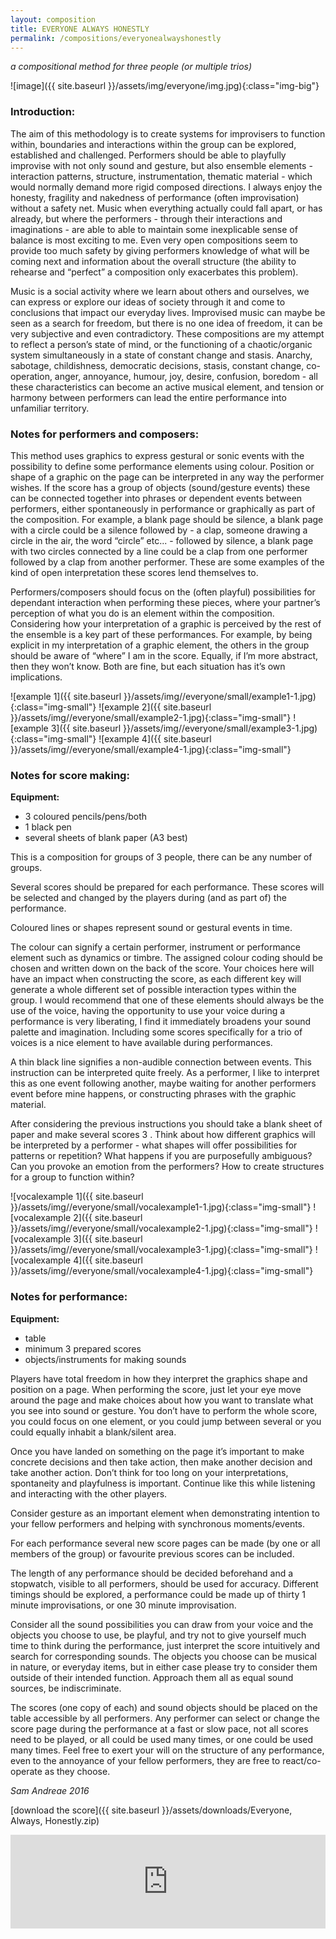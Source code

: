 ```yaml
---
layout: composition
title: EVERYONE ALWAYS HONESTLY
permalink: /compositions/everyonealwayshonestly
---
```


*a compositional method for three people (or multiple trios)*

![image]({{ site.baseurl }}/assets/img/everyone/img.jpg){:class="img-big"}

### Introduction:

The aim of this methodology is to create systems for improvisers to function within, boundaries and interactions within the group can be explored, established and challenged. Performers should be able to playfully improvise with not only sound and gesture, but also ensemble elements - interaction patterns, structure, instrumentation, thematic material - which would normally demand more rigid composed directions. I always enjoy the honesty, fragility and nakedness of performance (often improvisation) without a safety net. Music when everything actually could fall apart, or has already, but where the performers - through their interactions and imaginations - are able to able to maintain some inexplicable sense of balance is most exciting to me. Even very open compositions seem to provide too much safety by giving performers knowledge of what will be coming next and information about the overall structure (the ability to rehearse and “perfect” a composition only exacerbates this problem).

Music is a social activity where we learn about others and ourselves, we can express or explore our ideas of society through it and come to conclusions that impact our everyday lives. Improvised music can maybe be seen as a search for freedom, but there is no one idea of freedom, it can be very subjective and even contradictory. These compositions are my attempt to reflect a person’s state of mind, or the functioning of a chaotic/organic system simultaneously in a state of constant change and stasis. Anarchy, sabotage, childishness, democratic decisions, stasis, constant change, co-operation, anger, annoyance, humour, joy, desire, confusion, boredom - all these characteristics can become an active musical element, and tension or harmony between performers
can lead the entire performance into unfamiliar territory.

### Notes for performers and composers:

This method uses graphics to express gestural or sonic events with the possibility to define some performance elements using colour. Position or shape of a graphic on the page can be interpreted in any way the performer wishes. If the score has a group of objects (sound/gesture events) these can be connected together into phrases or dependent events between performers, either spontaneously in performance or graphically as part of the composition. For example, a blank page should be silence, a blank page with a circle could be a silence followed by - a clap, someone drawing a circle in the air, the word “circle” etc... - followed by silence, a blank page with two circles connected by a line could be a clap from one performer followed by a clap from another performer. These are some examples of the kind of open interpretation these scores lend themselves to.

Performers/composers should focus on the (often playful) possibilities for dependant interaction when performing these pieces, where your partner’s perception of what you do is an element within the composition. Considering how your interpretation of a graphic is perceived by the rest of the ensemble is a key part of these performances. For example, by being explicit in my interpretation of a graphic element, the others in the group should be aware of “where” I am in the score. Equally, if I’m more abstract, then they won’t know. Both are fine, but each situation has it’s own implications.

![example 1]({{ site.baseurl }}/assets/img//everyone/small/example1-1.jpg){:class="img-small"}
![example 2]({{ site.baseurl }}/assets/img//everyone/small/example2-1.jpg){:class="img-small"}
![example 3]({{ site.baseurl }}/assets/img//everyone/small/example3-1.jpg){:class="img-small"}
![example 4]({{ site.baseurl }}/assets/img//everyone/small/example4-1.jpg){:class="img-small"}

### Notes for score making:

<b>Equipment:</b>

- 3 coloured pencils/pens/both
- 1 black pen
- several sheets of blank paper (A3 best)

This is a composition for groups of 3 people, there can be any number of groups.

Several scores should be prepared for each performance. These scores will be selected and
changed by the players during (and as part of) the performance.

Coloured lines or shapes represent sound or gestural events in time.

The colour can signify a certain performer, instrument or performance element such as dynamics or timbre. The assigned colour coding should be chosen and written down on the back of the score. Your choices here will have an impact when constructing the score, as each different key will generate a whole different set of possible interaction types within the group. I would recommend that one of these elements should always be the use of the voice, having the opportunity to use your voice during a performance is very liberating, I find it immediately broadens your sound palette and imagination. Including some scores specifically for a trio of voices is a nice element to have available during performances.

A thin black line signifies a non-audible connection between events. This instruction can be interpreted quite freely. As a performer, I like to interpret this as one event following another, maybe waiting for another performers event before mine happens, or constructing phrases with the graphic material.

After considering the previous instructions you should take a blank sheet of paper and make several scores 3 . Think about how different graphics will be interpreted by a performer - what shapes will offer possibilities for patterns or repetition? What happens if you are purposefully ambiguous? Can you provoke an emotion from the performers? How to create structures for a group to function within?

![vocalexample 1]({{ site.baseurl }}/assets/img//everyone/small/vocalexample1-1.jpg){:class="img-small"}
![vocalexample 2]({{ site.baseurl }}/assets/img//everyone/small/vocalexample2-1.jpg){:class="img-small"}
![vocalexample 3]({{ site.baseurl }}/assets/img//everyone/small/vocalexample3-1.jpg){:class="img-small"}
![vocalexample 4]({{ site.baseurl }}/assets/img//everyone/small/vocalexample4-1.jpg){:class="img-small"}
    
### Notes for performance:

**Equipment:**

- table
- minimum 3 prepared scores
- objects/instruments for making sounds

Players have total freedom in how they interpret the graphics shape and position on a page. When performing the score, just let your eye move around the page and make choices about how you want to translate what you see into sound or gesture. You don’t have to perform the whole score, you could focus on one element, or you could jump between several or you could equally inhabit a blank/silent area.

Once you have landed on something on the page it’s important to make concrete decisions and
then take action, then make another decision and take another action. Don’t think for too long on your interpretations, spontaneity and playfulness is important. Continue like this while listening and interacting with the other players.

Consider gesture as an important element when demonstrating intention to your fellow performers and helping with synchronous moments/events.

For each performance several new score pages can be made (by one or all members of the group) or favourite previous scores can be included.

The length of any performance should be decided beforehand and a stopwatch, visible to all performers, should be used for accuracy. Different timings should be explored, a performance could be made up of thirty 1 minute improvisations, or one 30 minute improvisation.

Consider all the sound possibilities you can draw from your voice and the objects you choose to use, be playful, and try not to give yourself much time to think during the performance, just interpret the score intuitively and search for corresponding sounds. The objects you choose can be musical in nature, or everyday items, but in either case please try to consider them outside of their intended function. Approach them all as equal sound sources, be indiscriminate.

The scores (one copy of each) and sound objects should be placed on the table accessible by all performers. Any performer can select or change the score page during the performance at a fast or slow pace, not all scores need to be played, or all could be used many times, or one could be used many times. Feel free to exert your will on the structure of any performance, even to the annoyance of your fellow performers, they are free to react/co-operate as they choose.

*Sam Andreae
2016*

[download the score]({{ site.baseurl }}/assets/downloads/Everyone, Always, Honestly.zip)

<iframe src="https://player.vimeo.com/video/153746778?portrait=0" width="100%" frameborder="0" webkitallowfullscreen mozallowfullscreen allowfullscreen></iframe>

